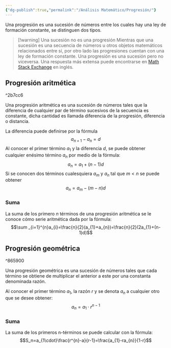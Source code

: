 ```yaml
---
{"dg-publish":true,"permalink":"/Análisis Matemático/Progresión/"}
---
```


Una progresión es una sucesión de números entre los cuales hay una ley de formación constante, se distinguen dos tipos.
>[!warning] Una sucesión no es una progresión
>Mientras que una sucesión es una secuencia de números u otros objetos matemáticos relacionados entre sí, por otro lado las progresiones cuentan con una ley de formación constante. Una progresión es una sucesión pero no viceversa.
>Una respuesta más extensa puede encontrarse en [Math Stack Exchange](https://math.stackexchange.com/questions/3530240/sequence-vs-progression) en inglés.

## Progresión aritmética

^2b7cc6

Una progresión aritmética es una sucesión de números tales que la diferencia de cualquier par de término sucesivos de la secuencia es constante, dicha cantidad es llamada diferencia de la progresión, diferencia o distancia.

La diferencia puede definirse por la fórmula $$a_{n+1}-a_{n}=d$$
Al conocer el primer término $a_{1}$ y la diferencia $d$, se puede obtener cualquier enésimo término $a_{n}$ por medio de la fórmula: 
$$a_{n}=a_{1}+(n-1)d$$
Si se conocen dos términos cualesquiera $a_{m}$ y $a_n$ tal que $m<n$ se puede obtener
$$a_{n}=a_{m}-(m-n)d$$
### Suma
La suma de los primero $n$ términos de una progresión aritmética se le conoce cómo serie aritmética dada por la fórmula:
$$\sum _{i=1}^{n}a_{i}=\frac{n}{2}(a_{1}+a_{n})=\frac{n}{2}(2a_{1}+(n-1)d)$$
## Progresión geométrica

^865900

Una progresión geométrica es una sucesión de números tales que cada término se obtiene de multiplicar el anterior a este por una constanta denominada razón.

Al conocer el primer término $a_1$, la razón $r$ y se denota $a_n$ a cualquier otro que se desee obtener: 
$$a_{n}=a_{1}\cdot r^{n-1}$$
### Suma
La suma de los primeros n-términos se puede calcular con la fórmula:
$$S_n=a_{1\cdot}\frac{r^{n}-a}{r-1}=\frac{a_{1}-ra_{n}}{1-r}$$